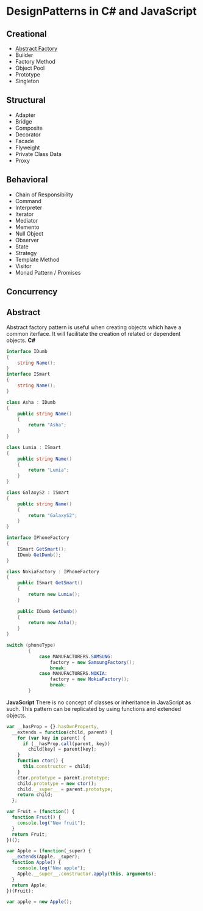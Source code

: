 # DesignPatterns in C# and JavaScript

## Creational

- [Abstract Factory](#abstract)
- Builder
- Factory Method
- Object Pool
- Prototype
- Singleton

## Structural

- Adapter
- Bridge
- Composite
- Decorator
- Facade
- Flyweight
- Private Class Data
- Proxy

## Behavioral

- Chain of Responsibility
- Command
- Interpreter
- Iterator
- Mediator
- Memento
- Null Object
- Observer
- State
- Strategy
- Template Method
- Visitor
- Monad Pattern / Promises

## Concurrency

## Abstract
Abstract factory pattern is useful when creating objects which have a common iterface. It will facilitate the creation of related or dependent objects.
**C#**
```c#
interface IDumb
{
    string Name();
}
interface ISmart
{
    string Name();
}

class Asha : IDumb
{
    public string Name()
    {
        return "Asha";
    }
}

class Lumia : ISmart
{
    public string Name()
    {
        return "Lumia";
    }
}

class GalaxyS2 : ISmart
{
    public string Name()
    {
        return "GalaxyS2";
    }
}

interface IPhoneFactory
{
    ISmart GetSmart();
    IDumb GetDumb();
}

class NokiaFactory : IPhoneFactory
{
    public ISmart GetSmart()
    {
        return new Lumia();
    }
    
    public IDumb GetDumb()
    {
        return new Asha();
    }
}

switch (phoneType)
        {
            case MANUFACTURERS.SAMSUNG:
                factory = new SamsungFactory();
                break;
            case MANUFACTURERS.NOKIA:
                factory = new NokiaFactory();
                break;
        }
```

**JavaScript**
There is no concept of classes or inheritance in JavaScript as such. This pattern can be replicated by using functions and extended objects.
```js
var __hasProp = {}.hasOwnProperty,
  __extends = function(child, parent) { 
    for (var key in parent) { 
      if (__hasProp.call(parent, key)) 
        child[key] = parent[key]; 
    } 
    function ctor() { 
      this.constructor = child; 
    } 
    ctor.prototype = parent.prototype; 
    child.prototype = new ctor(); 
    child.__super__ = parent.prototype; 
    return child; 
  };

var Fruit = (function() {
  function Fruit() {
    console.log("New fruit");
  }
  return Fruit;
})();

var Apple = (function(_super) {
  __extends(Apple, _super);
  function Apple() {
    console.log("New apple");
    Apple.__super__.constructor.apply(this, arguments);
  }
  return Apple;
})(Fruit);

var apple = new Apple();
```
